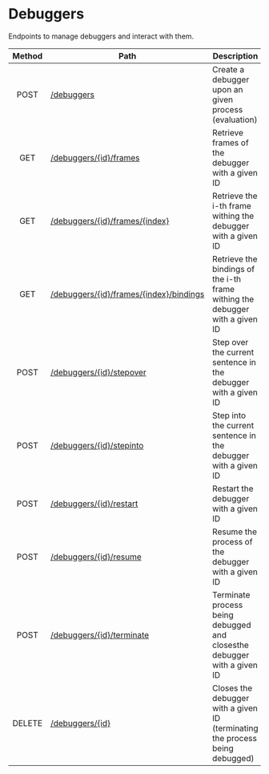 # Debuggers
Endpoints to manage debuggers and interact with them.

| Method | Path | Description | Parameters | Payload |
| :--: | -- | -- | :--: | -- |
| POST | [/debuggers](post.md) | Create a debugger upon an given process (evaluation) | - | ```json { "process": "string" }``` |
| GET | [/debuggers/{id}/frames](frames/get.md) | Retrieve frames of the debugger with a given ID | - | - |
| GET | [/debuggers/{id}/frames/{index}](frames/index/get.md) | Retrieve the i-th frame withing the debugger with a given ID | - | - |
| GET | [/debuggers/{id}/frames/{index}/bindings](frames/index/bindings/get.md) | Retrieve the bindings of the i-th frame withing the debugger with a given ID | - | - |
| POST | [/debuggers/{id}/stepover](/stepover/post.md) | Step over the current sentence in the debugger with a given ID | - | - |
| POST | [/debuggers/{id}/stepinto](/stepinto/post.md) | Step into the current sentence in the debugger with a given ID | - | - |
| POST | [/debuggers/{id}/restart](/restart/post.md) | Restart the debugger with a given ID | - | - |
| POST | [/debuggers/{id}/resume](/resume/post.md) | Resume the process of the debugger with a given ID | - | - |
| POST | [/debuggers/{id}/terminate](/terminate/post.md) | Terminate process being debugged and closesthe debugger with a given ID | - | - |
| DELETE | [/debuggers/{id}](delete.md) | Closes the debugger with a given ID (terminating the process being debugged) | - | - |